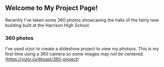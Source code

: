 ## Welcome to My Project Page!

Recently I've taken some 360 photos showcasing the halls of the fairly new building built at the Harrison High School. 

### 360 photos

I've used vizor to create a slideshow project to view my photsos. This is my first time using a 360 camera so some images may not be centered.
(https://vizor.io/djtoast/360-project)


